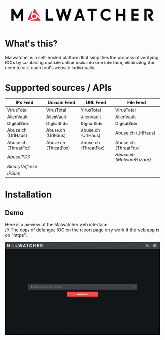 
[![Malwatcher](/images/malwatcher_black.png)](https://github.com/R4z1xx/malwatcher)

# What's this?
Malwatcher is a self-hosted platform that simplifies the process of verifying IOCs by combining multiple online tools into one interface, eliminating the need to visit each tool's website individually.

# Supported sources / APIs
| IPs Feed             | Domain Feed          | URL Feed             | File Feed                 |
| -------------------- | -------------------- | -------------------- | ------------------------  |
| VirusTotal           | VirusTotal           | VirusTotal           | VirusTotal                |
| AlienVault           | AlienVault           | AlienVault           | AlienVault                |
| DigitalSide          | DigitalSide          | DigitalSide          | DigitalSide               |
| Abuse.ch (UrlHaus)   | Abuse.ch (UrlHaus)   | Abuse.ch (UrlHaus)   | Abuse.ch (UrlHaus)        |
| Abuse.ch (ThreatFox) | Abuse.ch (ThreatFox) | Abuse.ch (ThreatFox) | Abuse.ch (ThreatFox)      |
| *AbuseIPDB*          |                      |                      | *Abuse.ch (MalwareBazaar)*|
| *BinaryDefense*      |                      |                      |                           |
| *IPSum*              |                      |                      |                           |

# Installation

## Demo
Here is a preview of the Malwatcher web interface.<br>
/!\ The copy of defanged IOC on the report page only work if the web app is on "https".

![Malwatcher Demo](/images/malwatcher-demo.gif)

